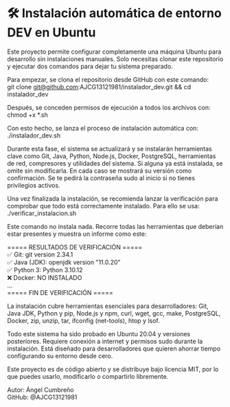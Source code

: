 # 🛠️ Instalación automática de entorno DEV en Ubuntu

Este proyecto permite configurar completamente una máquina Ubuntu para desarrollo sin instalaciones manuales. Solo necesitas clonar este repositorio y ejecutar dos comandos para dejar tu sistema preparado.

Para empezar, se clona el repositorio desde GitHub con este comando:  
git clone git@github.com:AJCG13121981/instalador_dev.git && cd instalador_dev 

Después, se conceden permisos de ejecución a todos los archivos con:  
chmod +x *.sh

Con esto hecho, se lanza el proceso de instalación automática con:  
./instalador_dev.sh

Durante esta fase, el sistema se actualizará y se instalarán herramientas clave como Git, Java, Python, Node.js, Docker, PostgreSQL, herramientas de red, compresores y utilidades del sistema. Si alguna ya está instalada, se omite sin modificarla. En cada caso se mostrará su versión como confirmación. Se te pedirá la contraseña sudo al inicio si no tienes privilegios activos.

Una vez finalizada la instalación, se recomienda lanzar la verificación para comprobar que todo está correctamente instalado. Para ello se usa:  
./verificar_instalacion.sh

Este comando no instala nada. Recorre todas las herramientas que deberían estar presentes y muestra un informe como este:

===== RESULTADOS DE VERIFICACIÓN =====  
✅ Git:                git version 2.34.1  
✅ Java (JDK):         openjdk version "11.0.20"  
✅ Python 3:           Python 3.10.12  
❌ Docker:             NO INSTALADO  
...  
===== FIN DE VERIFICACIÓN =====

La instalación cubre herramientas esenciales para desarrolladores: Git, Java JDK, Python y pip, Node.js y npm, curl, wget, gcc, make, PostgreSQL, Docker, zip, unzip, tar, ifconfig (net-tools), htop y lsof.

Todo este sistema ha sido probado en Ubuntu 20.04 y versiones posteriores. Requiere conexión a internet y permisos sudo durante la instalación. Está diseñado para desarrolladores que quieren ahorrar tiempo configurando su entorno desde cero.

Este proyecto es de código abierto y se distribuye bajo licencia MIT, por lo que puedes usarlo, modificarlo o compartirlo libremente.

Autor: Ángel Cumbreño  
GitHub: @AJCG13121981








